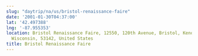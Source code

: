 ```yaml
---
slug: "daytrip/na/us/bristol-renaissance-faire"
date: '2001-01-30T04:37:00'
lat: '42.497388'
lng: '-87.955353'
location: Bristol Renaissance Faire, 12550, 120th Avenue, Bristol, Kenosha County,
  Wisconsin, 53142, United States
title: Bristol Renaissance Faire
---
```



